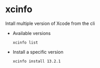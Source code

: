 # xcinfo

Intall multiple version of Xcode from the cli

- Available versions
    
    ```xcinfo list```

- Install a specific version

    ```xcinfo install 13.2.1```
    